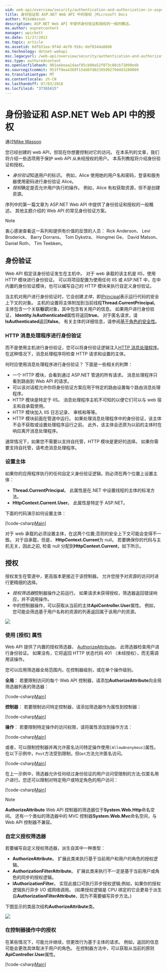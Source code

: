 ```yaml
---
uid: web-api/overview/security/authentication-and-authorization-in-aspnet-web-api
title: 身份验证和 ASP.NET Web API 中的授权 |Microsoft Docs
author: MikeWasson
description: ASP.NET Web API 中提供身份验证和授权的一般的概述。
ms.author: aspnetcontent
manager: wpickett
ms.date: 11/27/2012
ms.topic: article
ms.assetid: 6dfb51ea-9f4d-4e70-916c-8ef8344a88d6
ms.technology: dotnet-webapi
msc.legacyurl: /web-api/overview/security/authentication-and-authorization-in-aspnet-web-api
msc.type: authoredcontent
ms.openlocfilehash: 981eebeaa1daaf85cb90a52f073c88cb71099edb
ms.sourcegitcommit: 953ff9ea4369f154d6fd0239599279ddd3280009
ms.translationtype: MT
ms.contentlocale: zh-CN
ms.lasthandoff: 07/03/2018
ms.locfileid: "37365615"
---
```

<a name="authentication-and-authorization-in-aspnet-web-api"></a>身份验证和 ASP.NET Web API 中的授权
====================
通过[Mike Wasson](https://github.com/MikeWasson)

您已经创建的 web API，但现在你想要控制对它的访问。 在本系列的文章，我们将介绍一些选项用于保护 web API 从未经授权的用户。 本系列教程将介绍身份验证和授权。

- *身份验证*知道用户的标识。 例如，Alice 使用她的用户名和密码，登录和服务器使用密码进行身份验证 Alice。
- *授权*确定是否允许用户执行的操作。 例如，Alice 有权获取资源，但不是创建资源。

序列中的第一篇文章为 ASP.NET Web API 中提供了身份验证和授权的一般概述。 其他主题介绍的 Web API 的常见身份验证方案。

> [!NOTE]
> 衷心感谢查看这一系列和提供有价值的反馈的人员： Rick Anderson、 Levi Broderick、 Barry Dorrans、 Tom Dykstra、 Hongmei Ge、 David Matson、 Daniel Roth、 Tim Teebken。


## <a name="authentication"></a>身份验证

Web API 假定该身份验证发生在主机中。 对于 web 承载的该主机是 IIS，使用 HTTP 模块进行身份验证。 可以将项目配置为使用任何 IIS 或 ASP.NET 中，在中内置的身份验证模块，也可以编写自己的 HTTP 模块来执行自定义身份验证。

当主机对用户进行身份验证时，它会创建*主体*，即[IPrincipal](https://msdn.microsoft.com/library/System.Security.Principal.IPrincipal.aspx)表示运行代码的安全上下文的对象。 主机的设置将主体附加到当前线程**Thread.CurrentPrincipal**。 主体包含一个关联**标识**对象，其中包含有关用户的信息。 如果用户进行身份验证， **Identity.IsAuthenticated**属性将返回**true**。 对于匿名请求，请**IsAuthenticated**返回**false**。 有关主体的详细信息，请参阅[基于角色的安全性](https://msdn.microsoft.com/library/shz8h065.aspx)。

### <a name="http-message-handlers-for-authentication"></a>HTTP 消息处理程序进行身份验证

而不是使用主机进行身份验证，您可以将身份验证逻辑注入[HTTP 消息处理程序](../advanced/http-message-handlers.md)。 在这种情况下，消息处理程序将检查 HTTP 请求和设置的主体。

何时应使用消息处理程序进行身份验证？ 下面是一些相关的利弊：

- 一个 HTTP 模块，会看到通过 ASP.NET 管道的所有请求。 消息处理程序只看到路由到 Web API 的请求。
- 可以该对话框允许你将身份验证方案应用于特定的路由设置每个路由消息处理程序。
- HTTP 模块是特定于 IIS。 消息处理程序主机不可知的以便它们可以与 web 宿主和自承载使用。
- HTTP 模块加入 IIS 日志记录、 审核和等等。
- HTTP 模块前面在管道中运行。 如果处理消息处理程序中的身份验证，该主体不会不获取或设置处理程序运行之前。 此外，该主体会还原为以前的主体时在响应离开消息处理程序。

通常情况下，如果您不需要以支持自托管，HTTP 模块是更好的选择。 如果你需要支持自托管，请考虑消息处理程序。

### <a name="setting-the-principal"></a>设置主体

如果你的应用程序执行的任何自定义身份验证逻辑，则必须在两个位置上设置主体：

- **Thread.CurrentPrincipal**。 此属性是在.NET 中设置线程的主体的标准方法。
- **HttpContext.Current.User**。 此属性是特定于 ASP.NET。

下面的代码演示如何设置主体：

[!code-csharp[Main](authentication-and-authorization-in-aspnet-web-api/samples/sample1.cs)]

对于 web 承载的必须设置主体，在这两个位置;否则的安全上下文可能会变得不一致。 对于自承载，但是， **HttpContext.Current**为 null。 若要确保你的代码与主机无关，因此之前, 检查 null 分配到**HttpContext.Current**，如下所示。

## <a name="authorization"></a>授权

授权发生在管道中，更高版本更接近于该控制器。 允许您授予对资源的访问时进行更精细的选择。

- *授权筛选器*控制器操作之前运行。 如果请求未获得授权，筛选器返回错误响应，并不调用操作。
- 中的控制器操作，可以获取从当前的主体**ApiController.User**属性。 例如，您可能会筛选基于用户名称的资源的列表返回属于该用户的资源。

![](authentication-and-authorization-in-aspnet-web-api/_static/image1.png)

<a id="auth3"></a>
### <a name="using-the-authorize-attribute"></a>使用 [授权] 属性

Web API 提供了内置的授权筛选器， [AuthorizeAttribute](https://msdn.microsoft.com/library/system.web.http.authorizeattribute.aspx)。 此筛选器检查用户进行身份验证。 如果没有，它将返回 HTTP 状态代码 401 （未经授权），而无需调用该操作。

您可以应用筛选器全局范围内，在控制器级别，或在单个操作级别。

**全局**： 若要限制访问的每个 Web API 控制器，请添加**AuthorizeAttribute**向全局筛选器列表的筛选器：

[!code-csharp[Main](authentication-and-authorization-in-aspnet-web-api/samples/sample2.cs)]

**控制器**： 若要限制访问特定控制器，请添加筛选器作为属性到控制器：

[!code-csharp[Main](authentication-and-authorization-in-aspnet-web-api/samples/sample3.cs)]

**操作**： 若要限制特定操作的访问权限，请将属性添加到操作方法：

[!code-csharp[Main](authentication-and-authorization-in-aspnet-web-api/samples/sample4.cs)]

或者，可以限制控制器并再允许匿名访问特定操作使用`[AllowAnonymous]`属性。 在以下示例中，`Post`方法受到限制，但`Get`方法允许匿名访问。

[!code-csharp[Main](authentication-and-authorization-in-aspnet-web-api/samples/sample5.cs)]

在上一示例中，筛选器允许任何经过身份验证的用户访问受限制的方法;仅匿名用户进行。您还可以限制对特定用户或特定角色的用户访问：

[!code-csharp[Main](authentication-and-authorization-in-aspnet-web-api/samples/sample6.cs)]

> [!NOTE]
> **AuthorizeAttribute** Web API 控制器的筛选器位于**System.Web.Http**命名空间。 还有一个类似的筛选器中的 MVC 控制器**System.Web.Mvc**命名空间，与 Web API 控制器不兼容。


### <a name="custom-authorization-filters"></a>自定义授权筛选器

若要编写自定义授权筛选器，派生自其中一种类型：

- **AuthorizeAttribute**。 扩展此类来执行基于当前用户和用户的角色的授权逻辑。
- **AuthorizationFilterAttribute**。 扩展此类来执行不一定是基于当前用户或角色的同步的授权逻辑。
- **IAuthorizationFilter**。 实现此接口可执行异步授权逻辑;例如，如果你的授权逻辑执行异步 I/O 或网络调用。 (如果授权逻辑是 CPU 绑定的它会更易于派生自**AuthorizationFilterAttribute**，因为不需要编写异步方法。)

下图显示的类层次结构**AuthorizeAttribute**类。

![](authentication-and-authorization-in-aspnet-web-api/_static/image2.png)

### <a name="authorization-inside-a-controller-action"></a>在控制器操作中的授权

在某些情况下，可能允许继续，但更改行为基于主体的请求。 例如，返回的信息可能会更改具体取决于用户的角色。 在控制器方法中，可以获取从当前的原则**ApiController.User**属性。

[!code-csharp[Main](authentication-and-authorization-in-aspnet-web-api/samples/sample7.cs)]

